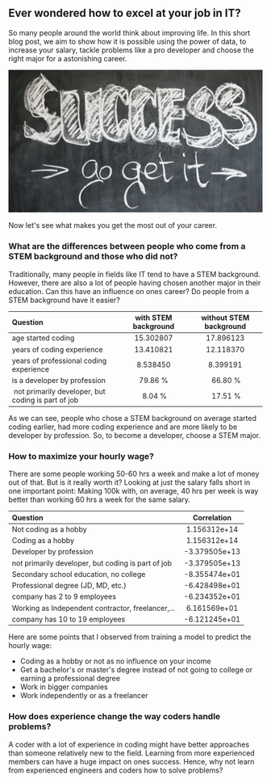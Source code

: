 ## Ever wondered how to excel at your job in IT?

So many people around the world think about improving life. In this short blog post, we aim to show how it is possible using the power of data, to increase your salary, tackle problems like a pro developer and choose the right major for a astonishing career. 

![Image](success_pic.jpg)

Now let's see what makes you get the most out of your career.

### What are the differences between people who come from a STEM background and those who did not?

Traditionally, many people in fields like IT tend to have a STEM background. However, there are also a lot of people having chosen another major in their education. Can this have an influence on ones career? Do people from a STEM background have it easier?

| Question | with STEM background        | without STEM background  |
|:-------------|:-------------:| :-----:|
| age started coding      | 15.302807	 | 17.896123 |
| years of coding experience      | 13.410821	      |  12.118370	 |
| years of professional coding experience | 8.538450 |  8.399191 |
| is a developer by profession | 79.86 % | 66.80 % |
| not primarily developer, but coding is part of job | 8.04 % | 17.51 % |

As we can see, people who chose a STEM background on average started coding earlier, had more coding experience and are more likely to be developer by profession. So, to become a developer, choose a STEM major.

### How to maximize your hourly wage?

There are some people working 50-60 hrs a week and make a lot of money out of that. But is it really worth it? Looking at just the salary falls short in one important point: Making 100k with, on average, 40 hrs per week is way better than working 60 hrs a week for the same salary. 

| Question |	Correlation |
|:-------------|:-------------:|
| Not coding as a hobby	| 1.156312e+14|
| Coding as a hobby | 1.156312e+14	|
| Developer by profession |	-3.379505e+13	|
| not primarily developer, but coding is part of job |	-3.379505e+13	|
| Secondary school education, no college |	-8.355474e+01	|
| Professional degree (JD, MD, etc.)| -6.428498e+01	|
| company has 2 to 9 employees| -6.234352e+01	|
| Working as Independent contractor, freelancer,... |	6.161569e+01	|
| company has 10 to 19 employees |	-6.121245e+01	|

Here are some points that I observed from training a model to predict the hourly wage:

- Coding as a hobby or not as no influence on your income
- Get a bachelor's or master's degree instead of not going to college or earning a professional degree
- Work in bigger companies
- Work independently or as a freelancer

### How does experience change the way coders handle problems?

A coder with a lot of experience in coding might have better approaches than someone relatively new to the field. Learning from more experienced members can have a huge impact on ones success. Hence, why not learn from experienced engineers and coders how to solve problems?
